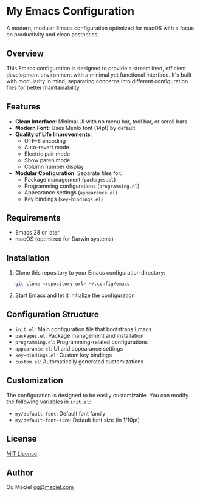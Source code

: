 # My Emacs Configuration

A modern, modular Emacs configuration optimized for macOS with a focus on productivity and clean aesthetics.

## Overview

This Emacs configuration is designed to provide a streamlined, efficient development environment with a minimal yet functional interface. It's built with modularity in mind, separating concerns into different configuration files for better maintainability.

## Features

- **Clean Interface**: Minimal UI with no menu bar, tool bar, or scroll bars
- **Modern Font**: Uses Menlo font (14pt) by default
- **Quality of Life Improvements**:
  - UTF-8 encoding
  - Auto-revert mode
  - Electric pair mode
  - Show paren mode
  - Column number display
- **Modular Configuration**: Separate files for:
  - Package management (`packages.el`)
  - Programming configurations (`programming.el`)
  - Appearance settings (`appearance.el`)
  - Key bindings (`key-bindings.el`)

## Requirements

- Emacs 28 or later
- macOS (optimized for Darwin systems)

## Installation

1. Clone this repository to your Emacs configuration directory:
   ```bash
   git clone <repository-url> ~/.config/emacs
   ```

2. Start Emacs and let it initialize the configuration

## Configuration Structure

- `init.el`: Main configuration file that bootstraps Emacs
- `packages.el`: Package management and installation
- `programming.el`: Programming-related configurations
- `appearance.el`: UI and appearance settings
- `key-bindings.el`: Custom key bindings
- `custom.el`: Automatically generated customizations

## Customization

The configuration is designed to be easily customizable. You can modify the following variables in `init.el`:

- `my/default-font`: Default font family
- `my/default-font-size`: Default font size (in 1/10pt)

## License

[MIT License](https://github.com/omaciel/emacs/blob/main/LICENSE)

## Author

Og Maciel <og@maciel.com> 
